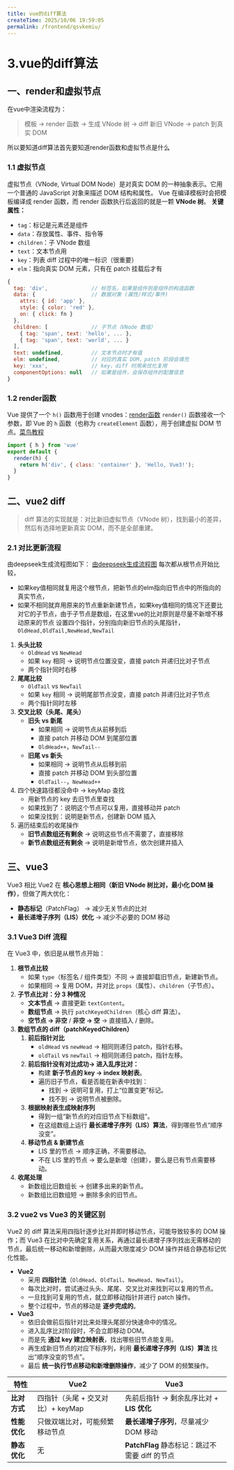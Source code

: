 ```yaml
---
title: vue的diff算法
createTime: 2025/10/06 19:59:05
permalink: /frontend/qsvkemiu/
---
```

# 3.vue的diff算法
## 一、render和虚拟节点
在vue中渲染流程为：

> 模板 → render 函数 → 生成 VNode 树 → diff 新旧 VNode → patch 到真实 DOM

所以要知道diff算法首先要知道render函数和虚拟节点是什么
### 1.1 虚拟节点

虚拟节点（VNode, Virtual DOM Node）是对真实 DOM 的一种抽象表示。它用一个普通的 JavaScript 对象来描述 DOM 结构和属性。
Vue 在编译模板时会把模板编译成 render 函数，而 render 函数执行后返回的就是一颗 **VNode 树**。
**关键属性：** 
- `tag`：标记是元素还是组件
- `data`：存放属性、事件、指令等
- `children`：子 VNode 数组
- `text`：文本节点用
- `key`：列表 diff 过程中的唯一标识（很重要）
- `elm`：指向真实 DOM 元素，只有在 patch 挂载后才有
```js
{
  tag: 'div',              // 标签名，如果是组件则是组件的构造函数
  data: {                  // 数据对象 (属性/样式/事件)
    attrs: { id: 'app' },
    style: { color: 'red' },
    on: { click: fn }
  },
  children: [              // 子节点（VNode 数组）
    { tag: 'span', text: 'hello', ... },
    { tag: 'span', text: 'world', ... }
  ],
  text: undefined,         // 文本节点时才有值
  elm: undefined,          // 对应的真实 DOM，patch 阶段会填充
  key: 'xxx',              // key，diff 时用来优化复用
  componentOptions: null   // 如果是组件，会保存组件的配置信息
}

```
### 1.2 render函数

Vue 提供了一个 `h()` 函数用于创建 vnodes：[render函数](https://cn.vuejs.org/guide/extras/render-function)
`render()` 函数接收一个参数，即 Vue 的 `h` 函数（也称为 `createElement` 函数），用于创建虚拟 DOM 节点。[菜鸟教程](https://www.runoob.com/vue3/vue3-api-render.html)
```js
import { h } from 'vue'
export default {
  render(h) {
    return h('div', { class: 'container' }, 'Hello, Vue3!');
  }
}
```

## 二、vue2 diff
> diff 算法的实现就是：对比新旧虚拟节点（VNode 树），找到最小的差异，然后有选择地更新真实 DOM，而不是全部重建。
### 2.1 对比更新流程

由deepseek生成流程图如下：
[由deepseek生成流程图](assets/image-1.pdf)
每次都从根节点开始比较，
* 如果key值相同就复用这个根节点，把新节点的elm指向旧节点中的所指向的真实节点，
* 如果不相同就弃用原来的节点重新新建节点，如果key值相同的情况下还要比对它的子节点，由于子节点是数组，在这里vue的比对原则是尽量不新增不移动原来的节点
设置四个指针，分别指向新旧节点的头尾指针，`OldHead,OldTail,NewHead,NewTail`
1. **头头比较**
	- `OldHead` vs `NewHead`
	- 如果 `key` 相同 → 说明节点位置没变，直接 patch 并递归比对子节点
	- 两个指针同时右移
2. **尾尾比较**
	- `OldTail` vs `NewTail`
	- 如果 `key` 相同 → 说明尾部节点没变，直接 patch 并递归比对子节点
	- 两个指针同时左移
3. **交叉比较（头尾、尾头）**
	- **旧头 vs 新尾**
	    - 如果相同 → 说明节点从前移到后
	    - 直接 patch 并移动 DOM 到尾部位置
	    - `OldHead++`，`NewTail--`
	- **旧尾 vs 新头**
	    - 如果相同 → 说明节点从后移到前
	    - 直接 patch 并移动 DOM 到头部位置
	    - `OldTail--`，`NewHead++`
4. 四个快速路径都没命中 → keyMap 查找
	- 用新节点的 key 去旧节点里查找
	- 如果找到了：说明这个节点可以复用，直接移动并 patch
	- 如果没找到：说明是新节点，创建新 DOM 插入
5. 遍历结束后的收尾操作
	- **旧节点数组还有剩余** → 说明这些节点不需要了，直接移除
	- **新节点数组还有剩余** → 说明是新增节点，依次创建并插入
## 三、vue3
Vue3 相比 Vue2 在 **核心思想上相同（新旧 VNode 树比对，最小化 DOM 操作）**，但做了两大优化：
- **静态标记**（PatchFlag） → 减少无关节点的比对
- **最长递增子序列（LIS）优化** → 减少不必要的 DOM 移动

### 3.1 Vue3 Diff 流程

在 Vue3 中，依旧是从根节点开始：
1. **根节点比较**
    - 如果 `type`（标签名 / 组件类型）不同 → 直接卸载旧节点，新建新节点。
    - 如果相同 → 复用 DOM，并对比 `props`（属性）、`children`（子节点）。
2. **子节点比对：分 3 种情况**
    - **文本节点** → 直接更新 `textContent`。
    - **数组节点** → 执行 `patchKeyedChildren`（核心 diff 算法）。
    - **空节点 → 非空** / **非空 → 空** → 直接插入 / 删除。
3. **数组节点的 diff（patchKeyedChildren）**
    1. **前后指针对比**
        - `oldHead` vs `newHead` → 相同则递归 patch，指针右移。
        - `oldTail` vs `newTail` → 相同则递归 patch，指针左移。
    2. **前后指针没有对比成功→ 进入乱序比对：**
        - 构建 **新子节点的 key → index 映射表**。
        - 遍历旧子节点，看是否能在新表中找到：
            - 找到 → 说明可复用，打上“位置变更”标记。
            - 找不到 → 说明节点被删除。
    3. **根据映射表生成映射序列**
        - 得到一组“新节点的对应旧节点下标数组”。
        - 在这组数组上运行 **最长递增子序列（LIS）算法**，得到哪些节点“顺序没变”。
    4. **移动节点 & 新建节点**
        - LIS 里的节点 → 顺序正确，不需要移动。
        - 不在 LIS 里的节点 → 要么是新增（创建），要么是已有节点需要移动。
4. **收尾处理**
    - 新数组比旧数组长 → 创建多出来的新节点。
    - 新数组比旧数组短 → 删除多余的旧节点。
### 3.2 vue2 vs Vue3 的关键区别
Vue2 的 diff 算法采用四指针逐步比对并即时移动节点，可能导致较多的 DOM 操作；而 Vue3 在比对中先确定复用关系，再通过最长递增子序列找出无需移动的节点，最后统一移动和新增删除，从而最大限度减少 DOM 操作并结合静态标记优化性能。
- **Vue2**
    - 采用 **四指针法**（`OldHead`、`OldTail`、`NewHead`、`NewTail`）。
    - 每次比对时，尝试通过头头、尾尾、交叉比对来找到可以复用的节点。
    - 一旦找到可复用的节点，就立即移动指针并进行 patch 操作。
    - 整个过程中，节点的移动是 **逐步完成的**。
- **Vue3**
    - 依旧会做前后指针对比来处理头尾部分快速命中的情况。
    - 进入乱序比对阶段时，不会立即移动 DOM。
    - 而是先 **通过 key 建立映射表**，找出哪些旧节点能复用。
    - 再生成新旧节点的对应下标序列，利用 **最长递增子序列（LIS）算法** 找出“顺序没变的节点”。
    - 最后 **统一执行节点移动和新增删除操作**，减少了 DOM 的频繁操作。

| 特性       | Vue2                   | Vue3                              |
| -------- | ---------------------- | --------------------------------- |
| **比对方式** | 四指针（头尾 + 交叉对比）+ keyMap | 先前后指针 → 剩余乱序比对 + **LIS 优化**       |
| **性能优化** | 只做双端比对，可能频繁移动节点        | **最长递增子序列**，尽量减少 DOM 移动           |
| **静态优化** | 无                      | **PatchFlag** 静态标记：跳过不需要 diff 的节点 |


